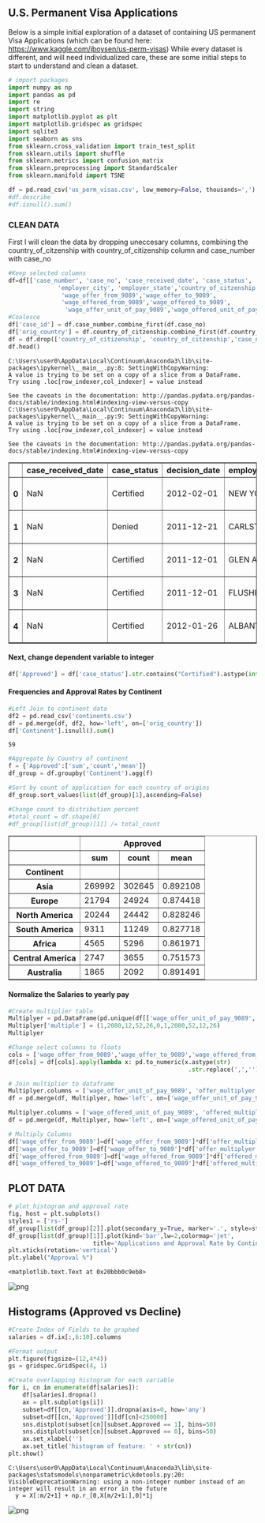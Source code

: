 
## U.S. Permanent Visa Applications
Below is a simple initial exploration of a dataset of containing US permanent Visa Applications (which can be found here: https://www.kaggle.com/jboysen/us-perm-visas)
While every dataset is different, and will need individualized care, these are some initial steps to start to understand and clean a dataset.


```python
# import packages
import numpy as np
import pandas as pd
import re
import string
import matplotlib.pyplot as plt
import matplotlib.gridspec as gridspec
import sqlite3
import seaborn as sns
from sklearn.cross_validation import train_test_split
from sklearn.utils import shuffle
from sklearn.metrics import confusion_matrix
from sklearn.preprocessing import StandardScaler
from sklearn.manifold import TSNE
```


```python
df = pd.read_csv('us_perm_visas.csv', low_memory=False, thousands=',')
#df.describe
#df.isnull().sum()
```

### CLEAN DATA
First I will clean the data by dropping uneccesary columns,
combining the country_of_citzenship with country_of_citizenship column 
and case_number with case_no


```python
#Keep selected columns
df=df[['case_number', 'case_no', 'case_received_date', 'case_status', 'decision_date', 
              'employer_city', 'employer_state','country_of_citzenship','country_of_citizenship','class_of_admission',
               'wage_offer_from_9089','wage_offer_to_9089',
               'wage_offered_from_9089','wage_offered_to_9089',
                'wage_offer_unit_of_pay_9089','wage_offered_unit_of_pay_9089']]
#Coalesce
df['case_id'] = df.case_number.combine_first(df.case_no)
df['orig_country'] = df.country_of_citzenship.combine_first(df.country_of_citizenship)
df = df.drop(['country_of_citizenship', 'country_of_citzenship','case_no','case_number'], axis=1)
df.head()
```

    C:\Users\user0\AppData\Local\Continuum\Anaconda3\lib\site-packages\ipykernel\__main__.py:8: SettingWithCopyWarning: 
    A value is trying to be set on a copy of a slice from a DataFrame.
    Try using .loc[row_indexer,col_indexer] = value instead
    
    See the caveats in the documentation: http://pandas.pydata.org/pandas-docs/stable/indexing.html#indexing-view-versus-copy
    C:\Users\user0\AppData\Local\Continuum\Anaconda3\lib\site-packages\ipykernel\__main__.py:9: SettingWithCopyWarning: 
    A value is trying to be set on a copy of a slice from a DataFrame.
    Try using .loc[row_indexer,col_indexer] = value instead
    
    See the caveats in the documentation: http://pandas.pydata.org/pandas-docs/stable/indexing.html#indexing-view-versus-copy
    




<div>
<table border="1" class="dataframe">
  <thead>
    <tr style="text-align: right;">
      <th></th>
      <th>case_received_date</th>
      <th>case_status</th>
      <th>decision_date</th>
      <th>employer_city</th>
      <th>employer_state</th>
      <th>class_of_admission</th>
      <th>wage_offer_from_9089</th>
      <th>wage_offer_to_9089</th>
      <th>wage_offered_from_9089</th>
      <th>wage_offered_to_9089</th>
      <th>wage_offer_unit_of_pay_9089</th>
      <th>wage_offered_unit_of_pay_9089</th>
      <th>case_id</th>
      <th>orig_country</th>
    </tr>
  </thead>
  <tbody>
    <tr>
      <th>0</th>
      <td>NaN</td>
      <td>Certified</td>
      <td>2012-02-01</td>
      <td>NEW YORK</td>
      <td>NY</td>
      <td>J-1</td>
      <td>75629.0</td>
      <td>NaN</td>
      <td>NaN</td>
      <td>NaN</td>
      <td>yr</td>
      <td>NaN</td>
      <td>A-07323-97014</td>
      <td>ARMENIA</td>
    </tr>
    <tr>
      <th>1</th>
      <td>NaN</td>
      <td>Denied</td>
      <td>2011-12-21</td>
      <td>CARLSTADT</td>
      <td>NY</td>
      <td>B-2</td>
      <td>37024.0</td>
      <td>NaN</td>
      <td>NaN</td>
      <td>NaN</td>
      <td>yr</td>
      <td>NaN</td>
      <td>A-07332-99439</td>
      <td>POLAND</td>
    </tr>
    <tr>
      <th>2</th>
      <td>NaN</td>
      <td>Certified</td>
      <td>2011-12-01</td>
      <td>GLEN ALLEN</td>
      <td>VA</td>
      <td>H-1B</td>
      <td>47923.0</td>
      <td>NaN</td>
      <td>NaN</td>
      <td>NaN</td>
      <td>yr</td>
      <td>NaN</td>
      <td>A-07333-99643</td>
      <td>INDIA</td>
    </tr>
    <tr>
      <th>3</th>
      <td>NaN</td>
      <td>Certified</td>
      <td>2011-12-01</td>
      <td>FLUSHING</td>
      <td>NY</td>
      <td>B-2</td>
      <td>10.97</td>
      <td>NaN</td>
      <td>NaN</td>
      <td>NaN</td>
      <td>hr</td>
      <td>NaN</td>
      <td>A-07339-01930</td>
      <td>SOUTH KOREA</td>
    </tr>
    <tr>
      <th>4</th>
      <td>NaN</td>
      <td>Certified</td>
      <td>2012-01-26</td>
      <td>ALBANY</td>
      <td>NY</td>
      <td>L-1</td>
      <td>100000.0</td>
      <td>NaN</td>
      <td>NaN</td>
      <td>NaN</td>
      <td>yr</td>
      <td>NaN</td>
      <td>A-07345-03565</td>
      <td>CANADA</td>
    </tr>
  </tbody>
</table>
</div>



#### Next, change dependent variable to integer


```python
df['Approved'] = df['case_status'].str.contains("Certified").astype(int)
```

#### Frequencies and Approval Rates by Continent


```python
#Left Join to continent data
df2 = pd.read_csv('continents.csv')
df = pd.merge(df, df2, how='left', on=['orig_country'])
df['Continent'].isnull().sum()
```




    59




```python
#Aggregate by Country of continent
f = {'Approved':['sum','count','mean']}
df_group = df.groupby('Continent').agg(f)

#Sort by count of application for each country of origins
df_group.sort_values(list(df_group)[1],ascending=False)

#Change count to distribution percent
#total_count = df.shape[0]
#df_group[list(df_group)[1]] /= total_count
```




<div>
<table border="1" class="dataframe">
  <thead>
    <tr>
      <th></th>
      <th colspan="3" halign="left">Approved</th>
    </tr>
    <tr>
      <th></th>
      <th>sum</th>
      <th>count</th>
      <th>mean</th>
    </tr>
    <tr>
      <th>Continent</th>
      <th></th>
      <th></th>
      <th></th>
    </tr>
  </thead>
  <tbody>
    <tr>
      <th>Asia</th>
      <td>269992</td>
      <td>302645</td>
      <td>0.892108</td>
    </tr>
    <tr>
      <th>Europe</th>
      <td>21794</td>
      <td>24924</td>
      <td>0.874418</td>
    </tr>
    <tr>
      <th>North America</th>
      <td>20244</td>
      <td>24442</td>
      <td>0.828246</td>
    </tr>
    <tr>
      <th>South America</th>
      <td>9311</td>
      <td>11249</td>
      <td>0.827718</td>
    </tr>
    <tr>
      <th>Africa</th>
      <td>4565</td>
      <td>5296</td>
      <td>0.861971</td>
    </tr>
    <tr>
      <th>Central America</th>
      <td>2747</td>
      <td>3655</td>
      <td>0.751573</td>
    </tr>
    <tr>
      <th>Australia</th>
      <td>1865</td>
      <td>2092</td>
      <td>0.891491</td>
    </tr>
  </tbody>
</table>
</div>



#### Normalize the Salaries to yearly pay


```python
#Create multiplier table
Multiplyer = pd.DataFrame(pd.unique(df[['wage_offer_unit_of_pay_9089','wage_offered_unit_of_pay_9089']].values.ravel('K')))
Multiplyer['multiple'] = (1,2080,12,52,26,0,1,2080,52,12,26)
Multiplyer

#Change select columns to floats
cols = ['wage_offer_from_9089','wage_offer_to_9089','wage_offered_from_9089','wage_offered_to_9089']
df[cols] = df[cols].apply(lambda x: pd.to_numeric(x.astype(str)
                                                   .str.replace(',',''), errors='coerce'))
```


```python
# Join multiplier to dataframe
Multiplyer.columns = ['wage_offer_unit_of_pay_9089', 'offer_multiplyer']
df = pd.merge(df, Multiplyer, how='left', on=['wage_offer_unit_of_pay_9089'])

Multiplyer.columns = ['wage_offered_unit_of_pay_9089', 'offered_multiplyer']
df = pd.merge(df, Multiplyer, how='left', on=['wage_offered_unit_of_pay_9089'])

# Multiply Columns
df['wage_offer_from_9089']=df['wage_offer_from_9089']*df['offer_multiplyer']
df['wage_offer_to_9089']=df['wage_offer_to_9089']*df['offer_multiplyer']
df['wage_offered_from_9089']=df['wage_offered_from_9089']*df['offered_multiplyer']
df['wage_offered_to_9089']=df['wage_offered_to_9089']*df['offered_multiplyer']
```

## PLOT DATA


```python
# plot histogram and approval rate
fig, host = plt.subplots()
styles1 = ['rs-']
df_group[list(df_group)[2]].plot(secondary_y=True, marker='.', style=styles1)
df_group[list(df_group)[1]].plot(kind='bar',lw=2,colormap='jet',
                        title='Applications and Approval Rate by Continent')
plt.xticks(rotation='vertical')
plt.ylabel("Approval %")
```




    <matplotlib.text.Text at 0x20bbb0c9eb8>




![png](exploration_files/exploration_14_1.png)


## Histograms (Approved vs Decline)


```python
#Create Index of Fields to be graphed
salaries = df.ix[:,6:10].columns

#Format output
plt.figure(figsize=(12,4*4))
gs = gridspec.GridSpec(4, 1)

#Create overlapping histogram for each variable
for i, cn in enumerate(df[salaries]):
    df[salaries].dropna()
    ax = plt.subplot(gs[i])
    subset=df[[cn,'Approved']].dropna(axis=0, how='any')
    subset=df[[cn,'Approved']][df[cn]<250000]
    sns.distplot(subset[cn][subset.Approved == 1], bins=50)
    sns.distplot(subset[cn][subset.Approved == 0], bins=50)
    ax.set_xlabel('')
    ax.set_title('histogram of feature: ' + str(cn))
plt.show()
```

    C:\Users\user0\AppData\Local\Continuum\Anaconda3\lib\site-packages\statsmodels\nonparametric\kdetools.py:20: VisibleDeprecationWarning: using a non-integer number instead of an integer will result in an error in the future
      y = X[:m/2+1] + np.r_[0,X[m/2+1:],0]*1j
    


![png](exploration_files/exploration_16_1.png)



```python

```
